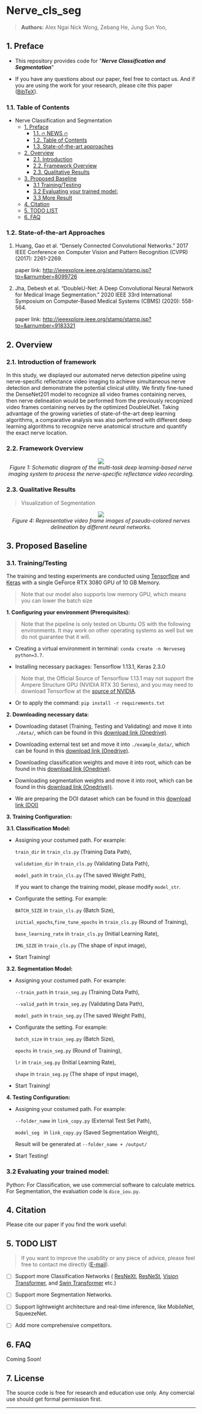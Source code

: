 # Nerve_cls_seg

> **Authors:** 
> Alex Ngai Nick Wong, 
> Zebang He, 
> Jung Sun Yoo, 

## 1. Preface

- This repository provides code for "_**Nerve Classification and Segmentation**_"

- If you have any questions about our paper, feel free to contact us. And if you are using the work for your research, please cite this paper ([BibTeX](#4-citation)).


### 1.1. Table of Contents

- Nerve Classification and Segmentation
  * [1. Preface](#1-preface)
    + [1.1. :fire: NEWS :fire:](#11--fire--news--fire-)
    + [1.2. Table of Contents](#12-table-of-contents)
    + [1.3. State-of-the-art approaches](#13-SOTAs)
  * [2. Overview](#2-overview)
    + [2.1. Introduction](#21-introduction)
    + [2.2. Framework Overview](#22-framework-overview)
    + [2.3. Qualitative Results](#23-qualitative-results)
  * [3. Proposed Baseline](#3-proposed-baseline)
    + [3.1 Training/Testing](#31-training-testing)
    + [3.2 Evaluating your trained model:](#32-evaluating-your-trained-model-)
    + [3.3 More Result](#33-More-Result) 
  * [4. Citation](#4-citation)
  * [5. TODO LIST](#5-todo-list)
  * [6. FAQ](#6-faq)

### 1.2. State-of-the-art Approaches  

1. Huang, Gao et al. “Densely Connected Convolutional Networks.” 2017 IEEE Conference on Computer Vision and Pattern Recognition (CVPR) (2017): 2261-2269.

   paper link: http://ieeexplore.ieee.org/stamp/stamp.jsp?tp=&arnumber=8099726

2. Jha, Debesh et al. “DoubleU-Net: A Deep Convolutional Neural Network for Medical Image Segmentation.” 2020 IEEE 33rd International Symposium on Computer-Based Medical Systems (CBMS) (2020): 558-564.

   paper link: http://ieeexplore.ieee.org/stamp/stamp.jsp?tp=&arnumber=9183321


## 2. Overview


### 2.1. Introduction of framework

In this study, we displayed our automated nerve detection pipeline using nerve-specific reflectance video imaging to achieve simultaneous nerve detection and demonstrate the potential clinical utility. We firstly fine-tuned the DenseNet201 model to recognize all video frames containing nerves, then nerve delineation would be performed from the previously recognized video frames containing nerves by the optimized DoubleUNet. Taking advantage of the growing varieties of state-of-the-art deep learning algorithms, a comparative analysis was also performed with different deep learning algorithms to recognize nerve anatomical structure and quantify the exact nerve location.  


### 2.2. Framework Overview

<p align="center">
    <img src="Readme_figure\pipeline.png"/> <br />
    <em> 
    Figure 1: Schematic diagram of the multi-task deep learning-based nerve imaging system to process the nerve-specific reflectance video recording.
    </em>
</p>


### 2.3. Qualitative Results

> Visualization of Segmentation
<p align="center">
    <img src="Readme_figure\quantative.png"/> <br />
    <em> 
    Figure 4: Representative video frame images of pseudo-colored nerves delineation by different neural networks. 
    </em>
</p>


## 3. Proposed Baseline

### 3.1. Training/Testing

The training and testing experiments are conducted using [Tensorflow](https://www.tensorflow.org/?hl=zh-cn) and [Keras](https://keras.io/) with 
a single GeForce RTX 3080 GPU of 10 GB Memory.

> Note that our model also supports low memory GPU, which means you can lower the batch size


**1. Configuring your environment (Prerequisites):** 
   
  > Note that the pipeline is only tested on Ubuntu OS with the following environments. 
    It may work on other operating systems as well but we do not guarantee that it will.
    
  + Creating a virtual environment in terminal: `conda create -n Nerveseg python=3.7`.
    
  + Installing necessary packages: Tensorflow 1.13.1, Keras 2.3.0

  > Note that, the Official Source of Tensorflow 1.13.1 may not support the Ampere Structure GPU (NVIDIA RTX 30 Series), and you may need to download Tensorflow at the [source of NVIDIA](https://github.com/NVIDIA/tensorflow).

  + Or to apply the command: `pip install -r requirements.txt`


**2. Downloading necessary data:** 

  + Downloading dataset (Training, Testing and Validating) and move it into `./data/`, 
    which can be found in this [download link (Onedrive)](https://connectpolyu-my.sharepoint.com/:u:/g/personal/21118855r_connect_polyu_hk/EfUTJTiaiZdLs_-ZQYEoXwwBDb3SlahcZMQhzBXTvwFehA).
  
  + Downloading external test set and move it into `./example_data/`, 
    which can be found in this [download link (Onedrive)](https://connectpolyu-my.sharepoint.com/:u:/g/personal/21118855r_connect_polyu_hk/EXP9pL7rdR5Pg9PoVlAtujkBhZn7o2VF1Czd3l8chOX_5Q).
    
  + Downloading classification weights and move it into root, 
    which can be found in this [download link (Onedrive)](https://connectpolyu-my.sharepoint.com/:u:/g/personal/21118855r_connect_polyu_hk/ESHTi0OQfEBDl0pTEd4EWyMBXn02sjQPpMqNdHhktObr8w).
    
  + Downloading segmentation weights and move it into root,
    which can be found in this [download link (Onedrive))](https://connectpolyu-my.sharepoint.com/:u:/g/personal/21118855r_connect_polyu_hk/EXSUKzDdX_NLn8c0Q6phJmkBx9ybtRB6pSzPYIgPLsxQ_w).

  + We are preparing the DOI dataset which can be found in this [download link (DOI)](https://10.6084/m9.figshare.20787751)

   
**3. Training Configuration:** 

**3.1. Classification Model:** 
  + Assigning your costumed path. For example:

    `train_dir` in `train_cls.py` (Training Data Path),

    `validation_dir` in `train_cls.py` (Validating Data Path),

    `model_path` in `train_cls.py` (The saved Weight Path),

    If you want to change the training model, please modify `model_str`.
  
  + Configurate the setting. For example:

    `BATCH_SIZE` in `train_cls.py` (Batch Size),

    `initial_epochs`,`fine_tune_epochs` in `train_cls.py` (Round of Training),
    
    `base_learning_rate` in `train_cls.py` (Initial Learning Rate),    

    `IMG_SIZE` in `train_cls.py` (The shape of input image),
    
  + Start Training!

**3.2. Segmentation Model:** 
  + Assigning your costumed path. For example:

    `--train_path` in `train_seg.py` (Training Data Path),

    `--valid_path` in `train_seg.py` (Validating Data Path),

    `model_path` in `train_seg.py` (The saved Weight Path),
  
  + Configurate the setting. For example:

    `batch_size` in `train_seg.py` (Batch Size),

    `epochs` in `train_seg.py` (Round of Training),
    
    `lr` in `train_seg.py` (Initial Learning Rate),    

    `shape` in `train_seg.py` (The shape of input image),
    
  + Start Training!

**4. Testing Configuration:** 

  + Assigning your costumed path. For example:

    `--folder_name` in `link_copy.py` (External Test Set Path),

    `model_seg ` in `link_copy.py` (Saved Segmentation Weight),

    Result will be generated at `--folder_name + /output/`
    
  + Start Testing!


### 3.2 Evaluating your trained model:

Python: For Classification, we use commercial software to calculate metrics. For Segmentation, the evaluation code is `dice_iou.py`.

## 4. Citation

Please cite our paper if you find the work useful: 

## 5. TODO LIST

> If you want to improve the usability or any piece of advice, please feel free to contact me directly ([E-mail]()).

- [ ] Support more Classification Networks (
[ResNeXt](https://github.com/facebookresearch/ResNeXt), 
[ResNeSt](https://github.com/zhanghang1989/ResNeSt), 
[Vision Transformer](https://github.com/google-research/vision_transformer),
and 
[Swin Transformer](https://github.com/microsoft/Swin-Transformer) 
etc.)

- [ ] Support more Segmentation Networks.

- [ ] Support lightweight architecture and real-time inference, like MobileNet, SqueezeNet.

- [ ] Add more comprehensive competitors.

## 6. FAQ

Coming Soon!

## 7. License

The source code is free for research and education use only. Any comercial use should get formal permission first.

---
